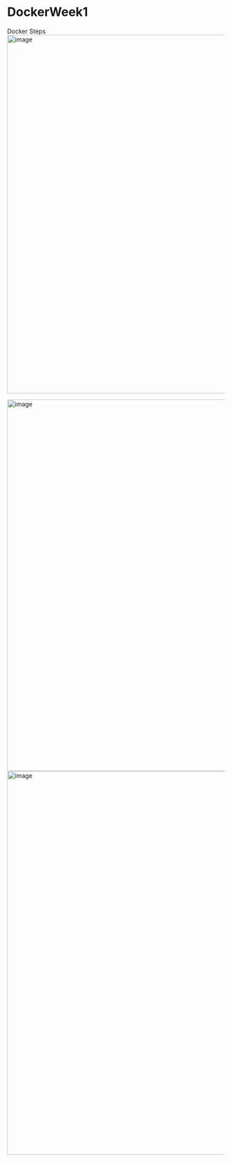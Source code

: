 # DockerWeek1
Docker Steps
<img width="829" alt="image" src="https://github.com/snehamathur01/DockerWeek1/assets/51332122/9a430ede-e442-4887-8a77-a8ecc095769a">

<img width="859" alt="image" src="https://github.com/snehamathur01/DockerWeek1/assets/51332122/db61911a-9325-4f3e-a030-f9f404375b33">
<img width="887" alt="image" src="https://github.com/snehamathur01/DockerWeek1/assets/51332122/1daf1ba8-25c0-41e5-a388-1c6d61cbd05f">


